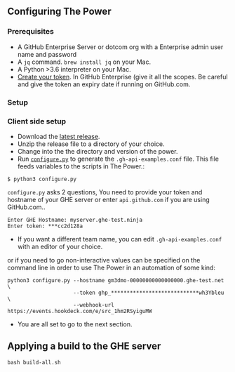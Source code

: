 ## Configuring The Power

### Prerequisites
* A GitHub Enterprise Server or dotcom org with a Enterprise admin user name and password 
* A `jq` command. `brew install jq` on your Mac.
* A Python >3.6 interpreter on your Mac.
* [Create your token](1). In GitHub Enterprise (give it all the scopes. Be careful and give the token an expiry date if running on GitHub.com.

### Setup

### Client side setup
- Download the [latest release](https://ghe.io/gm3dmo/the-power/releases/latest).
- Unzip the release file to a directory of your choice.
- Change into the the directory and version of the power.
- Run [`configure.py`](configure.py) to generate the `.gh-api-examples.conf` file. This file feeds variables to the scripts in The Power.:

```
$ python3 configure.py
```


`configure.py` asks 2 questions, You need to provide your token and hostname of your
GHE server or enter `api.github.com` if you are using GitHub.com..

```
Enter GHE Hostname: myserver.ghe-test.ninja
Enter token: ***cc2d128a
```

* If you want a different team name,  you can edit  `.gh-api-examples.conf` with an editor of your choice.


or if you need to go non-interactive values can be specified on the command line in order to use The Power in an automation of some kind:

```
python3 configure.py --hostname gm3dmo-00000000000000000.ghe-test.net \
                     --token ghp_****************************wh3Ybleu \
                     --webhook-url https://events.hookdeck.com/e/src_1hm2RSyiguMW
```

* You are all set to go to the next section.


## Applying a build to the GHE server

```
bash build-all.sh
```

